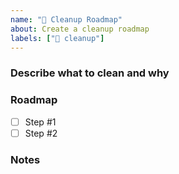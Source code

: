 ```yaml
---
name: "🧹 Cleanup Roadmap"
about: Create a cleanup roadmap
labels: ["🧹 cleanup"]
---
```


### Describe what to clean and why

<!-- What to refactor, why it needs refactoring -->

### Roadmap

<!-- What needs to be done for successful refactor -->

- [ ] Step #1
- [ ] Step #2

### Notes

<!-- Additional context, helpful notes-->
